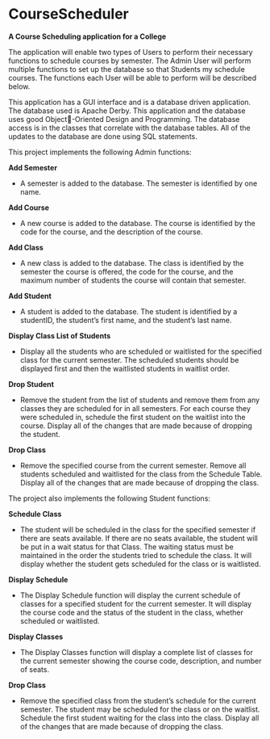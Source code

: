 # CourseScheduler
**A Course Scheduling application for a College**

The application will enable two types of Users to perform their necessary functions to schedule courses by semester. The Admin User will perform multiple functions to set up the database so that Students my schedule courses. The functions each User will be able to perform will be described below.

This application has a GUI interface and is a database driven application. 
The database used is Apache Derby. 
This application and the database uses good Object-Oriented Design and Programming. 
The database access is in the classes that correlate with the database tables.
All of the updates to the database are done using SQL statements.

This project implements the following Admin functions:

**Add Semester**
* A semester is added to the database. The semester is identified by one name.

**Add Course**
* A new course is added to the database. The course is identified by the code for the 
course, and the description of the course.

**Add Class**
* A new class is added to the database. The class is identified by the semester the course 
is offered, the code for the course, and the maximum number of students the course 
will contain that semester.

**Add Student**
* A student is added to the database. The student is identified by a studentID, the 
student’s first name, and the student’s last name.

**Display Class List of Students**
* Display all the students who are scheduled or waitlisted for the specified class for the 
current semester. The scheduled students should be displayed first and then the 
waitlisted students in waitlist order.

**Drop Student**
* Remove the student from the list of students and remove them from any classes
they are scheduled for in all semesters. For each course they were scheduled in, 
schedule the first student on the waitlist into the course. Display all of the changes that 
are made because of dropping the student.

**Drop Class**
* Remove the specified course from the current semester. Remove all students 
scheduled and waitlisted for the class from the Schedule Table. Display all of the 
changes that are made because of dropping the class.

The project also implements the following Student functions:

**Schedule Class**
* The student will be scheduled in the class for the specified semester if there are 
seats available. If there are no seats available, the student will be put in a wait status 
for that Class. The waiting status must be maintained in the order the students tried to 
schedule the class. It will display whether the student gets scheduled for the class or is 
waitlisted.

**Display Schedule**
* The Display Schedule function will display the current schedule of classes for a 
specified student for the current semester. It will display the course code and the status 
of the student in the class, whether scheduled or waitlisted.

**Display Classes**
* The Display Classes function will display a complete list of classes for the current 
semester showing the course code, description, and number of seats.

**Drop Class**
* Remove the specified class from the student’s schedule for the current semester. The 
student may be scheduled for the class or on the waitlist. Schedule the first student 
waiting for the class into the class. Display all of the changes that are made because of 
dropping the class.
